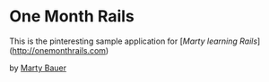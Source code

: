 # One Month Rails

This is the pinteresting sample application for 
[*Marty learning Rails*] (http://onemonthrails.com)



by [Marty Bauer](https://twitter.com/bauermarty)